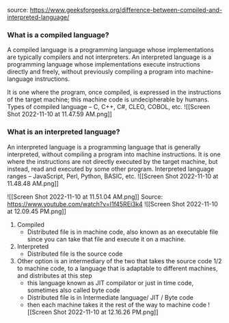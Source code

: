 source: https://www.geeksforgeeks.org/difference-between-compiled-and-interpreted-language/

### What is a compiled language?
A compiled language is a programming language whose implementations are typically compilers and not interpreters. An interpreted language is a programming language whose implementations execute instructions directly and freely, without previously compiling a program into machine-language instructions.

It is one where the program, once compiled, is expressed in the instructions of the target machine; this machine code is undecipherable by humans. Types of compiled language – C, C++, C#, CLEO, COBOL, etc.
![[Screen Shot 2022-11-10 at 11.47.59 AM.png]]

### What is an interpreted language?
An interpreted language is a programming language that is generally interpreted, without compiling a program into machine instructions. It is one where the instructions are not directly executed by the target machine, but instead, read and executed by some other program. Interpreted language ranges – JavaScript, Perl, Python, BASIC, etc.
![[Screen Shot 2022-11-10 at 11.48.48 AM.png]]

![[Screen Shot 2022-11-10 at 11.51.04 AM.png]]
Source: https://www.youtube.com/watch?v=I1f45REi3k4
![[Screen Shot 2022-11-10 at 12.09.45 PM.png]]
1. Compiled
	- Distributed file is in machine code, also known as an executable file since you can take that file and execute it on a machine.
2.  Interpreted
	- Distributed file is the source code
3. Other option is an intermediary of the two that takes the source code 1/2 to machine code, to a language that is adaptable to different machines, and distributes at this step
	- this language known as JIT compilator or just in time code, sometimes also called byte code
	- Distributed file is in Intermediate language/ JIT / Byte code
	- then each machine takes it the rest of the way to machine code
![[Screen Shot 2022-11-10 at 12.16.26 PM.png]]
